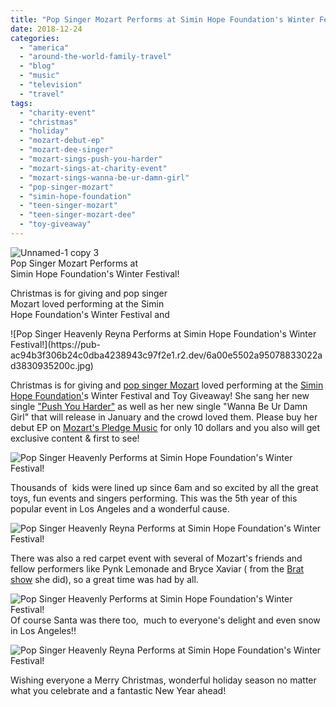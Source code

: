 ```yaml
---
title: "Pop Singer Mozart Performs at Simin Hope Foundation's Winter Festival!"
date: 2018-12-24
categories: 
  - "america"
  - "around-the-world-family-travel"
  - "blog"
  - "music"
  - "television"
  - "travel"
tags: 
  - "charity-event"
  - "christmas"
  - "holiday"
  - "mozart-debut-ep"
  - "mozart-dee-singer"
  - "mozart-sings-push-you-harder"
  - "mozart-sings-at-charity-event"
  - "mozart-sings-wanna-be-ur-damn-girl"
  - "pop-singer-mozart"
  - "simin-hope-foundation"
  - "teen-singer-mozart"
  - "teen-singer-mozart-dee"
  - "toy-giveaway"
---
```


![Unnamed-1 copy 3](https://pub-ac94b3f306b24c0dba4238943c97f2e1.r2.dev/6a00e5502a95078833022ad3830915200c.jpg)  
Pop Singer Mozart Performs at  
Simin Hope Foundation's Winter Festival!  
  
Christmas is for giving and pop singer  
Mozart loved performing at the Simin  
Hope Foundation's Winter Festival and   
  
  
  
  

<!--more--> ![Pop Singer Heavenly Reyna Performs at Simin Hope Foundation's Winter Festival!](https://pub-ac94b3f306b24c0dba4238943c97f2e1.r2.dev/6a00e5502a95078833022ad3830935200c.jpg)  
Christmas is for giving and [pop singer Mozart](https://www.famousbirthdays.com/people/mozart-dee.html "Pop Singer Mozart") loved performing at the [Simin Hope Foundation'](https://www.siminhopefoundation.org "simin hope foundation")s Winter Festival and Toy Giveaway! She sang her new single ["Push You Harder"](https://www.youtube.com/watch?reload=9&v=f5n67SVQVB8 "Push You Harder ") as well as her new single "Wanna Be Ur Damn Girl" that will release in January and the crowd loved them. Please buy her debut EP on [Mozart's Pledge Music](https://www.pledgemusic.com/projects/mozart-dee-debut-ep "Mozart's Pledge Music Debut EP") for only 10 dollars and you also will get exclusive content & first to see!  
  
![Pop Singer Heavenly Performs at Simin Hope Foundation's Winter Festival!](https://pub-ac94b3f306b24c0dba4238943c97f2e1.r2.dev/6a00e5502a95078833022ad3a909b7200d.jpg)  
  
Thousands of  kids were lined up since 6am and so excited by all the great toys, fun events and singers performing. This was the 5th year of this popular event in Los Angeles and a wonderful cause. 

![Pop Singer Heavenly Reyna Performs at Simin Hope Foundation's Winter Festival!](https://pub-ac94b3f306b24c0dba4238943c97f2e1.r2.dev/6a00e5502a95078833022ad3a909c6200d.jpg)

There was also a red carpet event with several of Mozart's friends and fellow performers like Pynk Lemonade and Bryce Xaviar ( from the [Brat show](https://www.youtube.com/channel/UCdnJJrDUl-y_ryelLMslxkQ "Brat Show ") she did), so a great time was had by all. 

![Pop Singer Heavenly  Performs at Simin Hope Foundation's Winter Festival!](https://pub-ac94b3f306b24c0dba4238943c97f2e1.r2.dev/6a00e5502a95078833022ad3a90a54200d.jpg)  
Of course Santa was there too,  much to everyone's delight and even snow in Los Angeles!!

![Pop Singer Heavenly Reyna  Performs at Simin Hope Foundation's Winter Festival!](https://pub-ac94b3f306b24c0dba4238943c97f2e1.r2.dev/6a00e5502a95078833022ad3a98f3e200d.jpg)

Wishing everyone a Merry Christmas, wonderful holiday season no matter what you celebrate and a fantastic New Year ahead!
